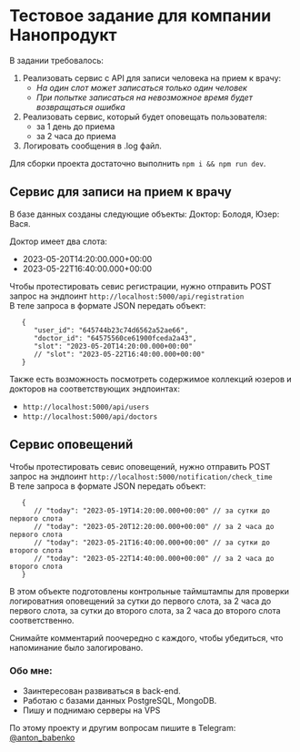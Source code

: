 # Тестовое задание для компании Нанопродукт
В задании требовалось:
   1. Реализовать сервис с API для записи человека на прием к врачу:
      + _На один слот может записаться только один человек_
      + _При попытке записаться на невозможное время будет возвращаться ошибка_
   3. Реализовать сервис, который будет оповещать пользователя:
      + за 1 день до приема
      + за 2 часа до приема 
   4. Логировать сообщения в .log файл.
   
   Для сборки проекта достаточно выполнить `npm i && npm run dev`.
      
## Сервис для записи на прием к врачу

В базе данных созданы следующие объекты:
   Доктор: Болодя,
   Юзер: Вася.

Доктор имеет два слота:
   - 2023-05-20T14:20:00.000+00:00
   - 2023-05-22T16:40:00.000+00:00

Чтобы протестировать севис регистрации, нужно отправить POST запрос на эндпоинт `http://localhost:5000/api/registration` <br>
В теле запроса в формате JSON передать объект:
```
   {
      "user_id": "645744b23c74d6562a52ae66",
      "doctor_id": "64575560ce61900fceda2a43",
      "slot": "2023-05-20T14:20:00.000+00:00"
      // "slot": "2023-05-22T16:40:00.000+00:00"
   }
```

Также есть возможность посмотреть содержимое коллекций юзеров и докторов на соответствующих эндпоинтах: <br>
  - `http://localhost:5000/api/users`
  - `http://localhost:5000/api/doctors`


##  Сервис оповещений

Чтобы протестировать севис оповещений, нужно отправить POST запрос на эндпоинт `http://localhost:5000/notification/check_time` <br>
В теле запроса в формате JSON передать объект:
```
   {
      // "today": "2023-05-19T14:20:00.000+00:00" // за сутки до первого слота
      // "today": "2023-05-20T12:20:00.000+00:00" // за 2 часа до первого слота
      // "today": "2023-05-21T16:40:00.000+00:00" // за сутки до второго слота
      // "today": "2023-05-22T14:40:00.000+00:00" // за 2 часа до второго слота
   }
```
В этом объекте подготовлены контрольные таймштампы для проверки логироватния оповещений за сутки до первого слота, за 2 часа до первого слота, за сутки до второго слота, за 2 часа до второго слота соответственно.

Снимайте комментарий поочередно с каждого, чтобы убедиться, что напоминание было залогировано.
### Обо мне:
   - Заинтересован развиваться в back-end.
   - Работаю с базами данных PostgreSQL, MongoDB.
   - Пишу и поднимаю серверы на VPS

По этому проекту и другим вопросам пишите в Telegram: [@anton_babenko](https://t.me/anton_babenko)
